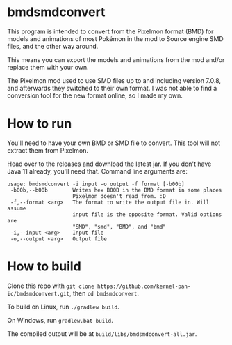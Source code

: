 # bmdsmdconvert
This program is intended to convert from the Pixelmon format (BMD) for models and animations of most Pokémon in the mod to Source engine SMD files, and the other way around.

This means you can export the models and animations from the mod and/or replace them with your own.

The Pixelmon mod used to use SMD files up to and including version 7.0.8, and afterwards they switched to their own format. I was not able to find a conversion tool for the new format online, so I made my own.

# How to run
You'll need to have your own BMD or SMD file to convert. This tool will not extract them from Pixelmon.

Head over to the releases and download the latest jar. If you don't have Java 11 already, you'll need that.
Command line arguments are:
```
usage: bmdsmdconvert -i input -o output -f format [-b00b]
 -b00b,--b00b        Writes hex B00B in the BMD format in some places
                     Pixelmon doesn't read from. :D
 -f,--format <arg>   The format to write the output file in. Will assume
                     input file is the opposite format. Valid options are
                     "SMD", "smd", "BMD", and "bmd"
 -i,--input <arg>    Input file
 -o,--output <arg>   Output file
```

# How to build
Clone this repo with `git clone https://github.com/kernel-pan-ic/bmdsmdconvert.git`, then `cd bmdsmdconvert`.

To build on Linux, run `./gradlew build`.

On Windows, run `gradlew.bat build`.

The compiled output will be at `build/libs/bmdsmdconvert-all.jar`.

